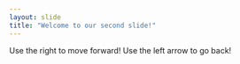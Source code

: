 ```yaml
---
layout: slide
title: "Welcome to our second slide!"
---
```

Use the right to move forward!
Use the left arrow to go back!
